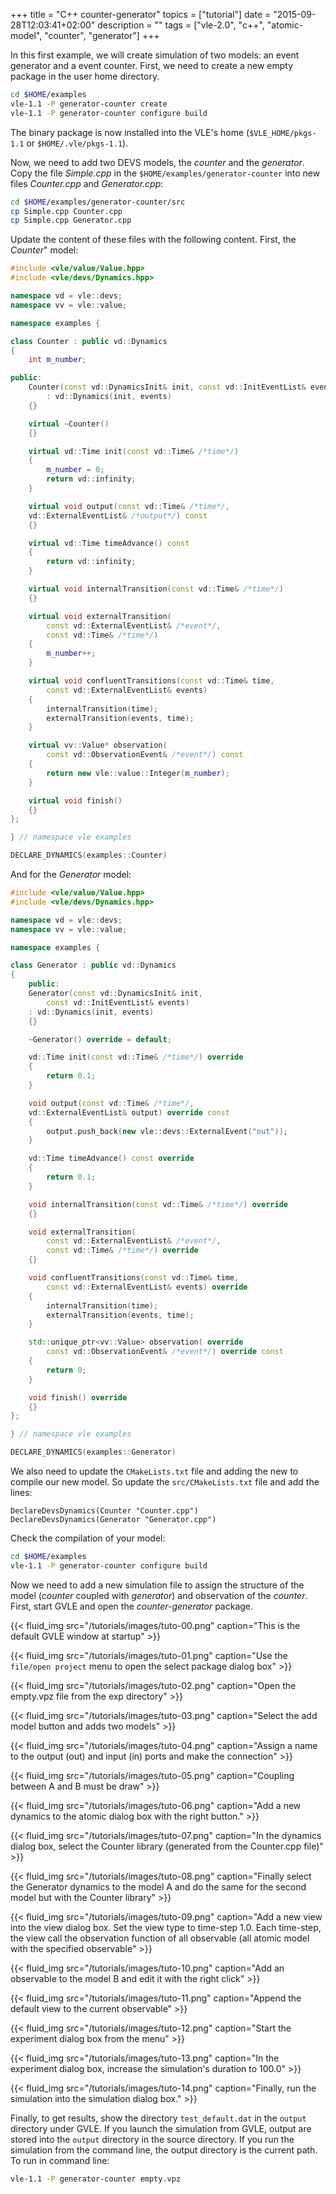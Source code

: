 +++
title = "C++ counter-generator"
topics = ["tutorial"]
date = "2015-09-28T12:03:41+02:00"
description = ""
tags = ["vle-2.0", "c++", "atomic-model", "counter", "generator"]
+++

In this first example, we will create simulation of two models: an event
generator and a event counter. First, we need to create a new empty package in
the user home directory.

````bash
cd $HOME/examples
vle-1.1 -P generator-counter create
vle-1.1 -P generator-counter configure build
````
The binary package is now installed into the VLE's home (`$VLE_HOME/pkgs-1.1` or
`$HOME/.vle/pkgs-1.1`).

Now, we need to add two DEVS models, the *counter* and the *generator*. Copy the
file *Simple.cpp* in the `$HOME/examples/generator-counter` into new files
*Counter.cpp* and *Generator.cpp*:

````bash
cd $HOME/examples/generator-counter/src
cp Simple.cpp Counter.cpp
cp Simple.cpp Generator.cpp
````

Update the content of these files with the following content. First, the
*Counter*" model:

````c++
#include <vle/value/Value.hpp>
#include <vle/devs/Dynamics.hpp>

namespace vd = vle::devs;
namespace vv = vle::value;

namespace examples {

class Counter : public vd::Dynamics
{
    int m_number;

public:
    Counter(const vd::DynamicsInit& init, const vd::InitEventList& events)
        : vd::Dynamics(init, events)
    {}

    virtual ~Counter()
    {}

    virtual vd::Time init(const vd::Time& /*time*/)
    {
        m_number = 0;
        return vd::infinity;
    }

    virtual void output(const vd::Time& /*time*/,
    vd::ExternalEventList& /*output*/) const
    {}

    virtual vd::Time timeAdvance() const
    {
        return vd::infinity;
    }

    virtual void internalTransition(const vd::Time& /*time*/)
    {}

    virtual void externalTransition(
        const vd::ExternalEventList& /*event*/,
        const vd::Time& /*time*/)
    {
        m_number++;
    }

    virtual void confluentTransitions(const vd::Time& time,
        const vd::ExternalEventList& events)
    {
        internalTransition(time);
        externalTransition(events, time);
    }

    virtual vv::Value* observation(
        const vd::ObservationEvent& /*event*/) const
    {
        return new vle::value::Integer(m_number);
    }

    virtual void finish()
    {}
};

} // namespace vle examples

DECLARE_DYNAMICS(examples::Counter)
````

And for the *Generator* model:

````c++
#include <vle/value/Value.hpp>
#include <vle/devs/Dynamics.hpp>

namespace vd = vle::devs;
namespace vv = vle::value;

namespace examples {

class Generator : public vd::Dynamics
{
    public:
    Generator(const vd::DynamicsInit& init,
        const vd::InitEventList& events)
    : vd::Dynamics(init, events)
    {}

    ~Generator() override = default;

    vd::Time init(const vd::Time& /*time*/) override
    {
        return 0.1;
    }

    void output(const vd::Time& /*time*/,
    vd::ExternalEventList& output) override const
    {
        output.push_back(new vle::devs::ExternalEvent("out"));
    }

    vd::Time timeAdvance() const override
    {
        return 0.1;
    }

    void internalTransition(const vd::Time& /*time*/) override
    {}

    void externalTransition(
        const vd::ExternalEventList& /*event*/,
        const vd::Time& /*time*/) override
    {}

    void confluentTransitions(const vd::Time& time,
        const vd::ExternalEventList& events) override
    {
        internalTransition(time);
        externalTransition(events, time);
    }

    std::unique_ptr<vv::Value> observation( override
        const vd::ObservationEvent& /*event*/) override const
    {
        return 0;
    }

    void finish() override
    {}
};

} // namespace vle examples

DECLARE_DYNAMICS(examples::Generator)
````

We also need to update the `CMakeLists.txt` file and adding the new to compile
our new model. So update the `src/CMakeLists.txt` file and add the lines:

````
DeclareDevsDynamics(Counter "Counter.cpp")
DeclareDevsDynamics(Generator "Generator.cpp")
````

Check the compilation of your model:

````bash
cd $HOME/examples
vle-1.1 -P generator-counter configure build
````

Now we need to add a new simulation file to assign the structure of the model
(*counter* coupled with *generator*) and observation of the *counter*. First,
start GVLE and open the *counter-generator* package.

{{< fluid_img src="/tutorials/images/tuto-00.png" caption="This is the default GVLE window at startup" >}}

{{< fluid_img src="/tutorials/images/tuto-01.png" caption="Use the `file/open project` menu to open the select package dialog box" >}}

{{< fluid_img src="/tutorials/images/tuto-02.png" caption="Open the empty.vpz file from the exp directory" >}}

{{< fluid_img src="/tutorials/images/tuto-03.png" caption="Select the add model button and adds two models" >}}

{{< fluid_img src="/tutorials/images/tuto-04.png" caption="Assign a name to the output (out) and input (in) ports and make the connection" >}}

{{< fluid_img src="/tutorials/images/tuto-05.png" caption="Coupling between A and B must be draw" >}}

{{< fluid_img src="/tutorials/images/tuto-06.png" caption="Add a new dynamics to the atomic dialog box with the right button." >}}

{{< fluid_img src="/tutorials/images/tuto-07.png" caption="In the dynamics dialog box, select the Counter library (generated from the Counter.cpp file)" >}}

{{< fluid_img src="/tutorials/images/tuto-08.png" caption="Finally select the Generator dynamics to the model A and do the same for the second model but with the Counter library" >}}

{{< fluid_img src="/tutorials/images/tuto-09.png" caption="Add a new view into the view dialog box. Set the view type to time-step 1.0. Each time-step, the view call the observation function of all observable (all atomic model with the specified observable" >}}

{{< fluid_img src="/tutorials/images/tuto-10.png" caption="Add an observable to the model B and edit it with the right click" >}}

{{< fluid_img src="/tutorials/images/tuto-11.png" caption="Append the default view to the current observable" >}}

{{< fluid_img src="/tutorials/images/tuto-12.png" caption="Start the experiment dialog box from the menu" >}}

{{< fluid_img src="/tutorials/images/tuto-13.png" caption="In the experiment dialog box, increase the simulation's duration to 100.0" >}}

{{< fluid_img src="/tutorials/images/tuto-14.png" caption="Finally, run the simulation into the simulation dialog box." >}}

Finally, to get results, show the directory `test_default.dat` in the `output`
directory under GVLE. If you launch the simulation from GVLE, output are stored
into the `output` directory in the source directory. If you run the simulation
from the command line, the output directory is the current path. To run in
command line:

````bash
vle-1.1 -P generator-counter empty.vpz
````
